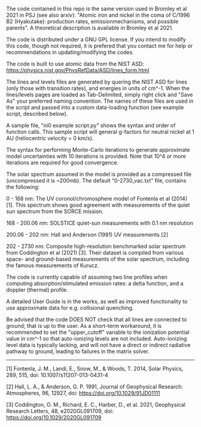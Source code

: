 The code contained in this repo is the same version used in Bromley et al 2021 in PSJ (see also arxiv): "Atomic iron and nickel in the coma of C/1996 B2 (Hyakutake): production rates, emissionmechanisms, and possible parents". A theoretical description is available in Bromley et al 2021. 

The code is distributed under a GNU GPL license. If you intend to modify this code, though not required, it is prefered that you contact me for help or recommendations in updating/modifying the codes.

The code is built to use atomic data from the NIST ASD:
https://physics.nist.gov/PhysRefData/ASD/lines_form.html

The lines and levels files are generated by quering the NIST ASD for lines (only those with transition rates), and energies in units of cm^-1. When the lines/levels pages are loaded as Tab-Delimited, simply right click and "Save As" your preferred naming convention. The names of these files are used in the script and passed into a custom data-loading function (see example script, described below).

A sample file, "ni0 example script.py" shows the syntax and order of function calls. This sample script will general g-factors for neutral nickel at 1 AU (heliocentric velocity = 0 km/s).

The syntax for performing Monte-Carlo iterations to generate approximate model uncertainties with 10 iterations is provided. Note that 10^4 or more iterations
are required for good convergence.

The solar spectrum assumed in the model is provided as a compressed file (uncompressed it is ~200mb). The default "0-2730_vac.txt" file, contains the following:


0 - 168 nm: The UV coronol/chromosphere model of Fontenla et al (2014) [1]. This spectrum shows good agreement with measurements of the quiet sun spectrum from the SORCE mission.


168 - 200.06 nm: SOLSTICE quiet-sun measurements with 0.1 nm resolution


200.06 - 202 nm: Hall and Anderson (1991) UV measurements [2]


202 - 2730 nm: Composite high-resolution benchmarked solar spectrum from Coddington et al (2021) [3]. Their dataset is compiled
          from various space- and ground-based measurements of the solar spectrum, including the famous measurements of Kurucz.
          
The code is currently capable of assuming two line profiles when computing absorption/stimulated emission rates: a delta function, and a doppler (thermal) profile.

A detailed User Guide is in the works, as well as improved functionality to use approximate data for e.g. collisional quenching. 

Be advised that the code DOES NOT check that all lines are connected to ground; that is up to the user. As a short-term workaround, it is recommended to set the "upper_cutoff" variable to the ionization potential value in cm^-1 so that auto-ionizing levels are not included. Auto-ionizing level data is typically lacking, and will not have a direct or indirect radiative pathway to ground, leading to failures in the matrix solver. 



-------
[1] Fontenla, J. M., Landi, E., Snow, M., & Woods, T. 2014, Solar Physics, 289, 515, doi: 10.1007/s11207-013-0431-4

[2] Hall, L. A., & Anderson, G. P. 1991, Journal of Geophysical Research: Atmospheres, 96, 12927, doi: https://doi.org/10.1029/91JD01111

[3] Coddington, O. M., Richard, E. C., Harber, D., et al. 2021, Geophysical Research Letters, 48, e2020GL091709, doi: https://doi.org/10.1029/2020GL091709


